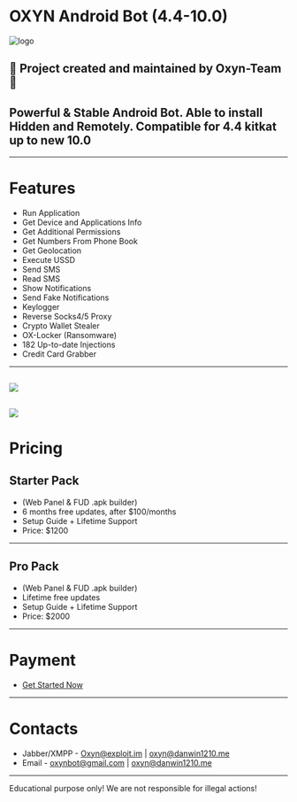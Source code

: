 OXYN Android Bot (4.4-10.0)
==============
![logo](https://i.imgur.com/B5CGWXL.png)

## 🏦 Project created and maintained by Oxyn-Team 🏦

## Powerful & Stable Android Bot. Able to install Hidden and Remotely. Compatible for 4.4 kitkat up to new 10.0
---

# Features
- Run Application
- Get Device and Applications Info
- Get Additional Permissions
- Get Numbers From Phone Book 
- Get Geolocation
- Execute USSD
- Send SMS
- Read SMS
- Show Notifications
- Send Fake Notifications
- Keylogger
- Reverse Socks4/5 Proxy
- Crypto Wallet Stealer
- OX-Locker (Ransomware)
- 182 Up-to-date Injections
- Credit Card Grabber
---
![](https://i.imgur.com/9NgVL7C.jpg)
---
![](https://i.imgur.com/C1BO57t.jpg)
---
# Pricing
## Starter Pack
- (Web Panel & FUD .apk builder)
- 6 months free updates, after $100/months
- Setup Guide + Lifetime Support
- Price: $1200
---   
## Pro Pack 
- (Web Panel & FUD .apk builder)
- Lifetime free updates
- Setup Guide + Lifetime Support
- Price: $2000
---
# Payment
- [Get Started Now](https://docs.google.com/forms/d/e/1FAIpQLSftyCII2kfjCQZEQuK48Ge_9u8sRMFGlK7prxO7STZ1JdwV2A/viewform?usp=sf_link)
---
# Contacts
- Jabber/XMPP - Oxyn@exploit.im | oxyn@danwin1210.me
- Email - oxynbot@gmail.com | oxyn@danwin1210.me
---
Educational purpose only! We are not responsible for illegal actions!
   
   
